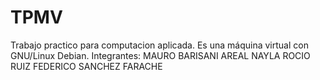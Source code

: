 # TPMV
Trabajo practico para computacion aplicada. Es una máquina virtual con GNU/Linux Debian.
Integrantes:
MAURO BARISANI AREAL
NAYLA ROCIO RUIZ
FEDERICO SANCHEZ FARACHE
